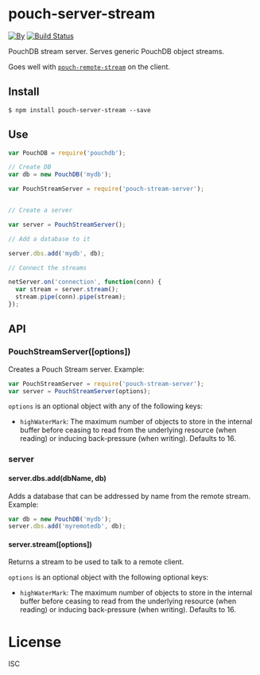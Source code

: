 # pouch-server-stream

[![By](https://img.shields.io/badge/made%20by-yld!-32bbee.svg?style=flat)](http://yld.io/contact?source=github-nock)
[![Build Status](https://secure.travis-ci.org/pgte/pouch-stream-server.svg)](http://travis-ci.org/pgte/pouch-stream-server)

PouchDB stream server. Serves generic PouchDB object streams.

Goes well with [`pouch-remote-stream`](https://github.com/pgte/pouch-remote-stream) on the client.

## Install

```
$ npm install pouch-server-stream --save
```


## Use

```js
var PouchDB = require('pouchdb');

// Create DB
var db = new PouchDB('mydb');

var PouchStreamServer = require('pouch-stream-server');


// Create a server

var server = PouchStreamServer();

// Add a database to it

server.dbs.add('mydb', db);

// Connect the streams

netServer.on('connection', function(conn) {
  var stream = server.stream();
  stream.pipe(conn).pipe(stream);
});
```

## API

### PouchStreamServer([options])

Creates a Pouch Stream server. Example:

```js
var PouchStreamServer = require('pouch-stream-server');
var server = PouchStreamServer(options);
```

`options` is an optional object with any of the following keys:

* `highWaterMark`: The maximum number of objects to store in the internal buffer before ceasing to read from the underlying resource (when reading) or inducing back-pressure (when writing). Defaults to 16.
 
### server

#### server.dbs.add(dbName, db)

Adds a database that can be addressed by name from the remote stream. Example:

```js
var db = new PouchDB('mydb');
server.dbs.add('myremotedb', db);
```

#### server.stream([options])

Returns a stream to be used to talk to a remote client.

`options` is an optional object with the following optional keys:

* `highWaterMark`: The maximum number of objects to store in the internal buffer before ceasing to read from the underlying resource (when reading) or inducing back-pressure (when writing). Defaults to 16.

# License

ISC
